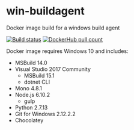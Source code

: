 # win-buildagent
Docker image build for a windows build agent

[![Build status](https://ci.appveyor.com/api/projects/status/nl2kcvgo276o82df/branch/master?svg=true)](https://ci.appveyor.com/project/AArnott/win-buildagent/branch/master)
[![DockerHub pull count](https://img.shields.io/docker/pulls/andrewarnott/win-buildagent.svg)](https://hub.docker.com/r/andrewarnott/win-buildagent/)

Docker image requires Windows 10 and includes:

* MSBuild 14.0
* Visual Studio 2017 Community
  * MSBuild 15.1
  * dotnet CLI
* Mono 4.8.1
* Node.js 6.10.2
  * gulp
* Python 2.7.13
* Git for Windows 2.12.2.2
* Chocolatey
